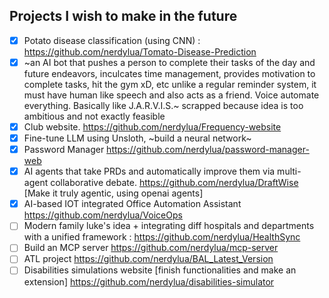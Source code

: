 ## Projects I wish to make in the future
- [x] Potato disease classification (using CNN) : https://github.com/nerdylua/Tomato-Disease-Prediction
- [x] ~an AI bot that pushes a person to complete their tasks of the day and future endeavors, inculcates time management, provides motivation to complete tasks, hit the gym xD, etc unlike a regular reminder system, it must have human like speech and also acts as a friend. Voice automate everything. Basically like J.A.R.V.I.S.~ scrapped because idea is too ambitious and not exactly feasible
- [x] Club website. https://github.com/nerdylua/Frequency-website
- [x] Fine-tune LLM using Unsloth, ~build a neural network~
- [x] Password Manager https://github.com/nerdylua/password-manager-web
- [x] AI agents that take PRDs and automatically improve them via multi-agent collaborative debate. https://github.com/nerdylua/DraftWise
[Make it truly agentic, using openai agents]
- [x] AI-based IOT integrated Office Automation Assistant https://github.com/nerdylua/VoiceOps
- [ ] Modern family luke's idea + integrating diff hospitals and departments with a unified framework : https://github.com/nerdylua/HealthSync
- [ ] Build an MCP server https://github.com/nerdylua/mcp-server
- [ ] ATL project https://github.com/nerdylua/BAL_Latest_Version
- [ ] Disabilities simulations website [finish functionalities and make an extension] https://github.com/nerdylua/disabilities-simulator
